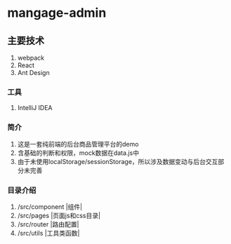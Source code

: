 # mangage-admin

## 主要技术

1. webpack
2. React
3. Ant Design

### 工具

1. IntelliJ IDEA

### 简介
1. 这是一套纯前端的后台商品管理平台的demo
2. 含基础的判断和权限，mock数据在data.js中
3. 由于未使用localStorage/sessionStorage，所以涉及数据变动与后台交互部分未完善

### 目录介绍
1. /src/component |组件|
2. /src/pages |页面js和css目录|
3. /src/router |路由配置|
4. /src/utils |工具类函数|